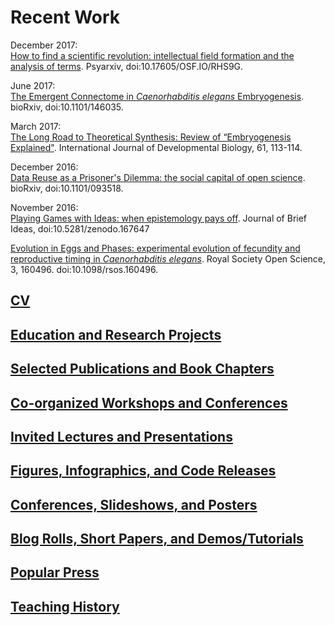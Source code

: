 # Recent Work

December 2017:<br>
[How to find a scientific revolution: intellectual field formation and the analysis of terms](https://psyarxiv.com/rhs9g).
Psyarxiv, doi:10.17605/OSF.IO/RHS9G.

June 2017:<br>
[The Emergent Connectome in _Caenorhabditis elegans_ Embryogenesis](https://doi.org/10.1101/146035). bioRxiv, doi:10.1101/146035.

March 2017:<br>
[The Long Road to Theoretical Synthesis: Review of “Embryogenesis Explained"](http://www.ijdb.ehu.es/web/paper/170046ba/the-long-road-to-theoretical-synthesis). International Journal of Developmental Biology, 61, 113-114.

December 2016:<br>
[Data Reuse as a Prisoner's Dilemma: the social capital of open science](http://doi.org/10.1101/093518). bioRxiv, doi:10.1101/093518.

November 2016:<br>
[Playing Games with Ideas: when epistemology pays off](http://beta.briefideas.org/ideas/e4702f43c1c9f3561e57b3ab001a924b). Journal of Brief Ideas, doi:10.5281/zenodo.167647

[Evolution in Eggs and Phases: experimental evolution of fecundity and reproductive timing in _Caenorhabditis elegans_](http://rsos.royalsocietypublishing.org/content/3/11/160496). Royal Society Open Science, 3, 160496. doi:10.1098/rsos.160496.


## [CV](https://github.com/balicea/balicea.github.io/blob/master/CV.md)

## [Education and Research Projects](https://github.com/balicea/balicea.github.io/blob/master/Ed-Research.md)

## [Selected Publications and Book Chapters](https://github.com/balicea/balicea.github.io/blob/master/Selected-Pubs-Chapters.md)

## [Co-organized Workshops and Conferences](https://github.com/balicea/balicea.github.io/blob/master/Workshops-Conferences.md)

## [Invited Lectures and Presentations](https://github.com/balicea/balicea.github.io/blob/master/Invited.md)

## [Figures, Infographics, and Code Releases](https://github.com/balicea/balicea.github.io/blob/master/Infograph.md)

## [Conferences, Slideshows, and Posters](https://github.com/balicea/balicea.github.io/edit/master/Conf-slides-posters.md)

## [Blog Rolls, Short Papers, and Demos/Tutorials](https://github.com/balicea/balicea.github.io/blob/master/Short-papers-demos.md)

## [Popular Press](https://github.com/balicea/balicea.github.io/blob/master/Pop-press.md)

## [Teaching History](https://github.com/balicea/balicea.github.io/blob/master/Teaching-History.md)
